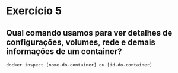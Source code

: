 # Exercício 5
## Qual comando usamos para ver detalhes de configurações, volumes, rede e demais informações de um container?

```
docker inspect [nome-do-container] ou [id-do-container]
```